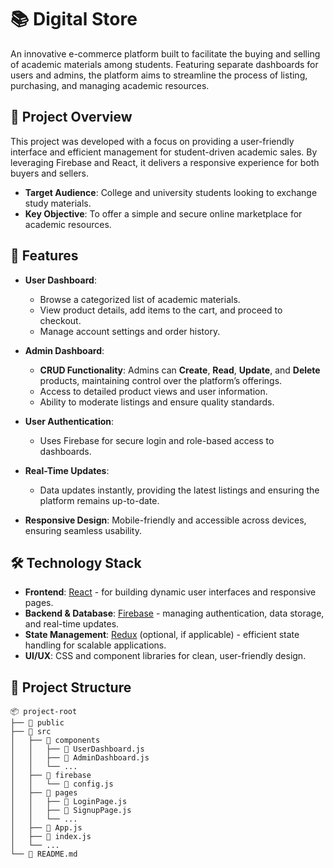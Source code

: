 # 📚 Digital Store

An innovative e-commerce platform built to facilitate the buying and selling of academic materials among students. Featuring separate dashboards for users and admins, the platform aims to streamline the process of listing, purchasing, and managing academic resources.

## 🎯 Project Overview

This project was developed with a focus on providing a user-friendly interface and efficient management for student-driven academic sales. By leveraging Firebase and React, it delivers a responsive experience for both buyers and sellers.

- **Target Audience**: College and university students looking to exchange study materials.
- **Key Objective**: To offer a simple and secure online marketplace for academic resources.

## 🚀 Features

- **User Dashboard**:
  - Browse a categorized list of academic materials.
  - View product details, add items to the cart, and proceed to checkout.
  - Manage account settings and order history.

- **Admin Dashboard**:
  - **CRUD Functionality**: Admins can **Create**, **Read**, **Update**, and **Delete** products, maintaining control over the platform’s offerings.
  - Access to detailed product views and user information.
  - Ability to moderate listings and ensure quality standards.

- **User Authentication**: 
  - Uses Firebase for secure login and role-based access to dashboards.
  
- **Real-Time Updates**:
  - Data updates instantly, providing the latest listings and ensuring the platform remains up-to-date.

- **Responsive Design**: Mobile-friendly and accessible across devices, ensuring seamless usability.

## 🛠️ Technology Stack

- **Frontend**: [React](https://reactjs.org/) - for building dynamic user interfaces and responsive pages.
- **Backend & Database**: [Firebase](https://firebase.google.com/) - managing authentication, data storage, and real-time updates.
- **State Management**: [Redux](https://redux.js.org/) (optional, if applicable) - efficient state handling for scalable applications.
- **UI/UX**: CSS and component libraries for clean, user-friendly design.

## 📂 Project Structure

```plaintext
📦 project-root
├── 📁 public
├── 📁 src
│   ├── 📁 components
│   │   ├── 📄 UserDashboard.js
│   │   ├── 📄 AdminDashboard.js
│   │   └── ...
│   ├── 📁 firebase
│   │   └── 📄 config.js
│   ├── 📁 pages
│   │   ├── 📄 LoginPage.js
│   │   ├── 📄 SignupPage.js
│   │   └── ...
│   ├── 📄 App.js
│   ├── 📄 index.js
│   └── ...
└── 📄 README.md
